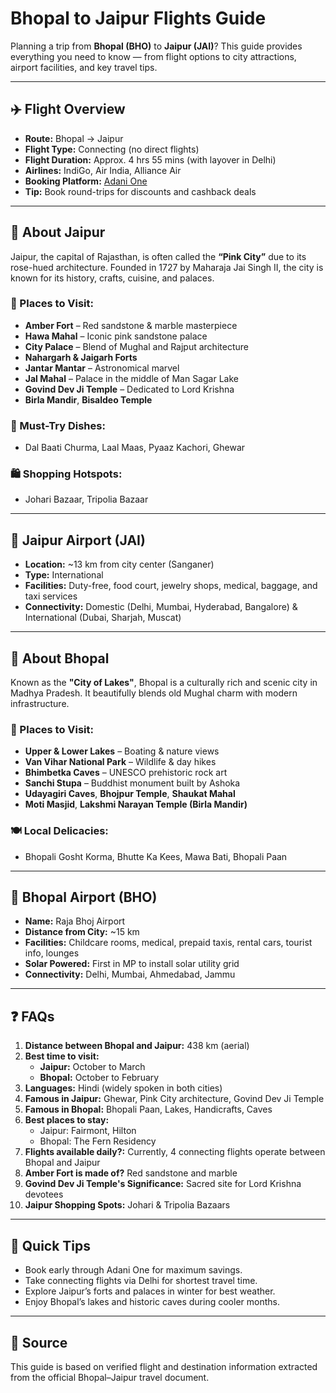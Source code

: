 # Bhopal to Jaipur Flights Guide

Planning a trip from **Bhopal (BHO)** to **Jaipur (JAI)**? This guide provides everything you need to know — from flight options to city attractions, airport facilities, and key travel tips.

---

## ✈️ Flight Overview

- **Route:** Bhopal → Jaipur
- **Flight Type:** Connecting (no direct flights)
- **Flight Duration:** Approx. 4 hrs 55 mins (with layover in Delhi)
- **Airlines:** IndiGo, Air India, Alliance Air
- **Booking Platform:** [Adani One](https://www.adanione.com)
- **Tip:** Book round-trips for discounts and cashback deals

---

## 🌇 About Jaipur

Jaipur, the capital of Rajasthan, is often called the **“Pink City”** due to its rose-hued architecture. Founded in 1727 by Maharaja Jai Singh II, the city is known for its history, crafts, cuisine, and palaces.

### 🏰 Places to Visit:
- **Amber Fort** – Red sandstone & marble masterpiece
- **Hawa Mahal** – Iconic pink sandstone palace
- **City Palace** – Blend of Mughal and Rajput architecture
- **Nahargarh & Jaigarh Forts**
- **Jantar Mantar** – Astronomical marvel
- **Jal Mahal** – Palace in the middle of Man Sagar Lake
- **Govind Dev Ji Temple** – Dedicated to Lord Krishna
- **Birla Mandir**, **Bisaldeo Temple**

### 🍛 Must-Try Dishes:
- Dal Baati Churma, Laal Maas, Pyaaz Kachori, Ghewar

### 🛍️ Shopping Hotspots:
- Johari Bazaar, Tripolia Bazaar

---

## 🛬 Jaipur Airport (JAI)

- **Location:** ~13 km from city center (Sanganer)
- **Type:** International
- **Facilities:** Duty-free, food court, jewelry shops, medical, baggage, and taxi services
- **Connectivity:** Domestic (Delhi, Mumbai, Hyderabad, Bangalore) & International (Dubai, Sharjah, Muscat)

---

## 🕌 About Bhopal

Known as the **"City of Lakes"**, Bhopal is a culturally rich and scenic city in Madhya Pradesh. It beautifully blends old Mughal charm with modern infrastructure.

### 🌿 Places to Visit:
- **Upper & Lower Lakes** – Boating & nature views
- **Van Vihar National Park** – Wildlife & day hikes
- **Bhimbetka Caves** – UNESCO prehistoric rock art
- **Sanchi Stupa** – Buddhist monument built by Ashoka
- **Udayagiri Caves**, **Bhojpur Temple**, **Shaukat Mahal**
- **Moti Masjid**, **Lakshmi Narayan Temple (Birla Mandir)**

### 🍽️ Local Delicacies:
- Bhopali Gosht Korma, Bhutte Ka Kees, Mawa Bati, Bhopali Paan

---

## 🛫 Bhopal Airport (BHO)

- **Name:** Raja Bhoj Airport
- **Distance from City:** ~15 km
- **Facilities:** Childcare rooms, medical, prepaid taxis, rental cars, tourist info, lounges
- **Solar Powered:** First in MP to install solar utility grid
- **Connectivity:** Delhi, Mumbai, Ahmedabad, Jammu

---

## ❓ FAQs

1. **Distance between Bhopal and Jaipur:** 438 km (aerial)
2. **Best time to visit:**  
   - **Jaipur:** October to March  
   - **Bhopal:** October to February
3. **Languages:** Hindi (widely spoken in both cities)
4. **Famous in Jaipur:** Ghewar, Pink City architecture, Govind Dev Ji Temple
5. **Famous in Bhopal:** Bhopali Paan, Lakes, Handicrafts, Caves
6. **Best places to stay:**  
   - Jaipur: Fairmont, Hilton  
   - Bhopal: The Fern Residency
7. **Flights available daily?:** Currently, 4 connecting flights operate between Bhopal and Jaipur
8. **Amber Fort is made of?** Red sandstone and marble
9. **Govind Dev Ji Temple's Significance:** Sacred site for Lord Krishna devotees
10. **Jaipur Shopping Spots:** Johari & Tripolia Bazaars

---

## 📌 Quick Tips

- Book early through Adani One for maximum savings.
- Take connecting flights via Delhi for shortest travel time.
- Explore Jaipur’s forts and palaces in winter for best weather.
- Enjoy Bhopal’s lakes and historic caves during cooler months.

---

## 📄 Source

This guide is based on verified flight and destination information extracted from the official Bhopal–Jaipur travel document.
